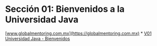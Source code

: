 # Sección 01: Bienvenidos a la Universidad Java

[www.globalmentoring.com.mx](https://globalmentoring.com.mx)
    * [V01 Universidad Java - Bienvenidos](https://www.udemy.com/course/universidad-java-especialista-en-java-desde-cero-a-master/learn/lecture/38135284#overview)
